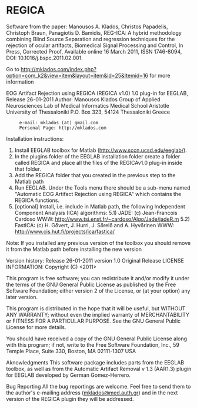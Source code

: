 # REGICA
Software from the paper:
Manousos A. Klados, Christos Papadelis, Christoph Braun, Panagiotis D. Bamidis, REG-ICA: A hybrid methodology combining Blind Source Separation and regression techniques for the rejection of ocular artifacts, Biomedical Signal Processing and Control, In Press, Corrected Proof, Available online 16 March 2011, ISSN 1746-8094, DOI: 10.1016/j.bspc.2011.02.001.

Go to http://mklados.com/index.php?option=com_k2&view=item&layout=item&id=25&Itemid=16 for more information

EOG Artifact Rejection using REGICA (REGICA v1.0) 1.0 plug-in for EEGLAB, Release 26-01-2011 
 Author: Manousos Klados 
         Group of Applied Neurosciences
         Lab of Medical Informatics
         Medical School
         Aristotle University of Thessaloniki
         P.O. Box 323, 54124 Thessaloniki
         Greece
 
         e-mail: mklados (at) gmail.com
         Personal Page: http://mklados.com 

 Installation instructions:
 1) Install EEGLAB toolbox for Matlab (http://www.sccn.ucsd.edu/eeglab/). 
 2) In the plugins folder of the EEGLAB installation folder create a folder
    called REGICA and place all the files of the REGICAv1.0 plug-in inside that 
    folder.
 3) Add the REGICA folder that you created in the previous step to the
    Matlab path
 4) Run EEGLAB. Under the Tools menu there should be a sub-menu named 
    "Automatic EOG Artifact Rejection using REGICA" which contains the REGICA functions.
 5) [optional] Install, i.e. include in Matlab path, the following Independent
    Component Analysis (ICA) algorithms:
    5.1) JADE: 
         (c) Jean-Francois Cardoso
         WWW: http://www.tsi.enst.fr/~cardoso/Algo/Jade/jadeR.m
    5.2) FastICA:
	  (c) H. Gδvert, J. Hurri, J. Sδrelδ and A. Hyvδrinen
	  WWW: http://www.cis.hut.fi/projects/ica/fastica/

 Note: If you installed any previous version of the toolbox you should 
 remove it from the Matlab path before installing the new version


 Version history:
 Release 26-01-2011 version 1.0 Original Release
 LICENSE INFORMATION:
 Copyright (C) <2011>  <Manousos Klados>

 This program is free software; you can redistribute it and/or modify
 it under the terms of the GNU General Public License as published by
 the Free Software Foundation; either version 2 of the License, or
 (at your option) any later version.

 This program is distributed in the hope that it will be useful,
 but WITHOUT ANY WARRANTY; without even the implied warranty of
 MERCHANTABILITY or FITNESS FOR A PARTICULAR PURPOSE.  See the
 GNU General Public License for more details.

 You should have received a copy of the GNU General Public License
 along with this program; if not, write to the Free Software
 Foundation, Inc., 59 Temple Place, Suite 330, Boston, MA  02111-1307  USA



 Aknowledgments
 This software package includes parts from the EEGLAB toolbox, as well as 
 from the Automatic Artifact Removal v 1.3 (AAR1.3) plugin for EEGLAB developed 
 by German Gomez-Herrero. 
 
 Bug Reporting
 All the bug reportings are welcome. Feel free to send them to the author's e-mailing 
 address (mklados@med.auth.gr) and in the next version of the REGICA plugin they will 
 be addressed. 
 



   

 

